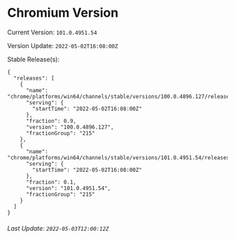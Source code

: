 # Chromium Version

Current Version: `101.0.4951.54`

Version Update: `2022-05-02T16:08:00Z`

Stable Release(s):
```
{
  "releases": [
    {
      "name": "chrome/platforms/win64/channels/stable/versions/100.0.4896.127/releases/1651507680",
      "serving": {
        "startTime": "2022-05-02T16:08:00Z"
      },
      "fraction": 0.9,
      "version": "100.0.4896.127",
      "fractionGroup": "215"
    },
    {
      "name": "chrome/platforms/win64/channels/stable/versions/101.0.4951.54/releases/1651507680",
      "serving": {
        "startTime": "2022-05-02T16:08:00Z"
      },
      "fraction": 0.1,
      "version": "101.0.4951.54",
      "fractionGroup": "215"
    }
  ]
}
```

###### Last Update: `2022-05-03T12:00:12Z`
